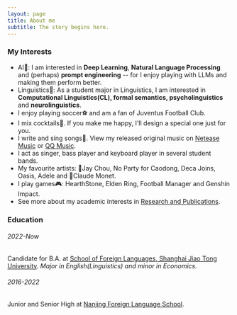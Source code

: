```yaml
---
layout: page
title: About me
subtitle: The story begins here.
---
```




### My Interests
* AI🤖️: I am interested in **Deep Learning**, **Natural Language Processing** and (perhaps) **prompt engineering** -- for I enjoy playing with LLMs and making them perform better.
* Linguistics💬: As a student major in Linguistics, I am interested in **Computational Linguistics(CL), formal semantics, psycholinguistics** and **neurolinguistics**.
* I enjoy playing soccer⚽️ and am a fan of Juventus Football Club.
* I mix cocktails🍹. If you make me happy, I'll design a special one just for you.
* I write and sing songs🎵. View my released original music on [Netease Music](https://music.163.com/#/artist?id=33070218) or [QQ Music](https://y.qq.com/n/ryqq/singer/001ZzRIg1thAgm).
* I act as singer, bass player and keyboard player in several student bands.
* My favourite artists: 🎤Jay Chou, No Party for Caodong, Deca Joins, Oasis, Adele and 🎨Claude Monet.
* I play games🎮: HearthStone, Elden Ring, Football Manager and Genshin Impact.
* See more about my academic interests in [Research and Publications](https://siyuansong2004.github.io/publications).


### Education
###### 2022-Now
Candidate for B.A. at [School of Foreign Languages, Shanghai Jiao Tong University](https://sfl.sjtu.edu.cn/).
*Major in English(Linguistics) and minor in Economics.*

###### 2016-2022
Junior and Senior High at [Nanjing Foreign Language School](http://www.nfls.com.cn/).
